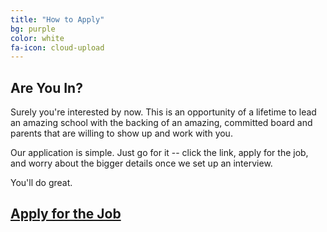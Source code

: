 ```yaml
---
title: "How to Apply"
bg: purple
color: white
fa-icon: cloud-upload
---
```


## Are You In?

Surely you're interested by now. This is an opportunity of a lifetime to lead an amazing school with the backing of an amazing, committed board and parents that are willing to show up and work with you.

Our application is simple. Just go for it -- click the link, apply for the job, and worry about the bigger details once we set up an interview.

You'll do great.

## **[Apply for the Job](https://screendoor.dobt.co/chattahoochee-hills-charter-school/principal-application)**
